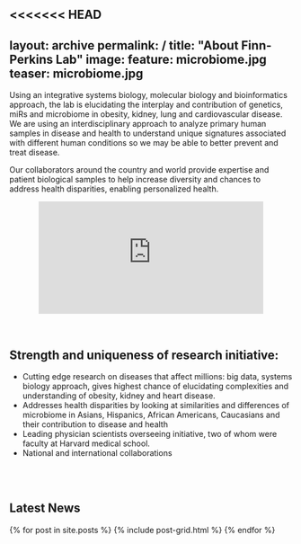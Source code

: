 <<<<<<< HEAD
---
layout: archive
permalink: /
title: "About Finn-Perkins Lab"
image: 
  feature: microbiome.jpg
  teaser: microbiome.jpg
---


Using an integrative systems biology, molecular biology and bioinformatics approach, the lab is elucidating the interplay and contribution of genetics, miRs and microbiome in obesity, kidney, lung and cardiovascular disease. We are using an interdisciplinary approach to analyze primary human samples in disease and health to understand unique signatures associated with different human conditions so we may be able to better prevent and treat disease.

Our collaborators around the country and world provide expertise and patient biological samples to help increase diversity and chances to address health disparities, enabling personalized health.


<p align="center">
  <iframe width="400" height="200" src="https://www.youtube.com/embed/4d1Bi7O5Ozk" frameborder="0" allow="autoplay; encrypted-media" allowfullscreen></iframe>
</p>



<br>

## Strength and uniqueness of research initiative:
* Cutting edge research on diseases that affect millions: big data, systems biology approach, gives highest chance of elucidating complexities and understanding of obesity, kidney and heart disease. 
* Addresses health disparities by looking at similarities and differences of microbiome in Asians, Hispanics, African Americans, Caucasians and their contribution to disease and health
* Leading physician scientists overseeing initiative, two of whom were faculty at Harvard medical school. 
* National and international collaborations

<br><br>

## Latest News
<div class="tiles">
{% for post in site.posts %}
	{% include post-grid.html %}
{% endfor %}
</div><!-- /.tiles -->
